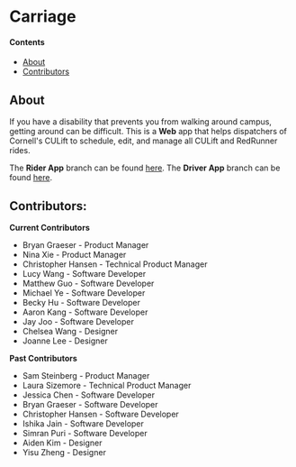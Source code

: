 # Carriage
 
#### Contents
  - [About](#about)
  - [Contributors](#contributors)
 
## About
If you have a disability that prevents you from walking around campus, getting around can be difficult. This is a **Web** app that helps dispatchers of Cornell's CULift to schedule, edit, and manage all CULift and RedRunner rides. 
 
The **Rider App** branch can be found [here](https://github.com/cornell-dti/carriage-rider). The **Driver App** branch can be found [here](https://github.com/cornell-dti/carriage-driver). 
 
## Contributors: 
**Current Contributors**
* Bryan Graeser - Product Manager
* Nina Xie - Product Manager
* Christopher Hansen - Technical Product Manager
* Lucy Wang - Software Developer
* Matthew Guo - Software Developer
* Michael Ye - Software Developer
* Becky Hu - Software Developer
* Aaron Kang - Software Developer
* Jay Joo - Software Developer
* Chelsea Wang - Designer
* Joanne Lee - Designer

**Past Contributors**
* Sam Steinberg - Product Manager
* Laura Sizemore - Technical Product Manager
* Jessica Chen - Software Developer
* Bryan Graeser - Software Developer
* Christopher Hansen - Software Developer
* Ishika Jain - Software Developer
* Simran Puri - Software Developer
* Aiden Kim - Designer
* Yisu Zheng - Designer
